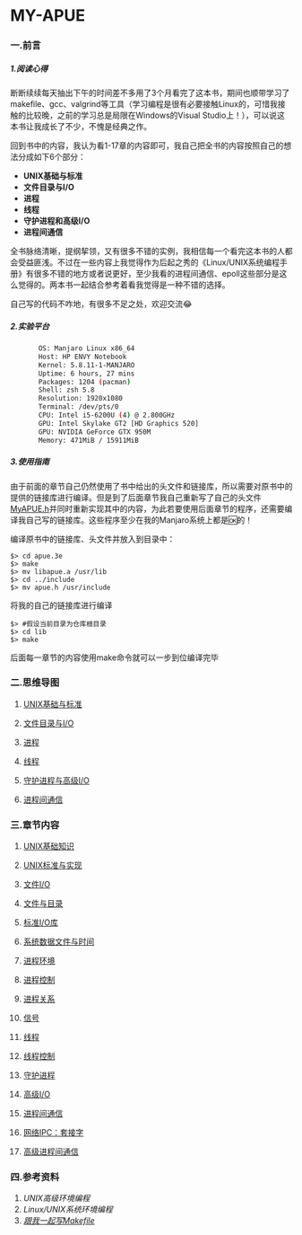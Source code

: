 # MY-APUE

### 一.前言

##### 1.阅读心得

断断续续每天抽出下午的时间差不多用了3个月看完了这本书，期间也顺带学习了makefile、gcc、valgrind等工具（学习编程是很有必要接触Linux的，可惜我接触的比较晚，之前的学习总是局限在Windows的Visual Studio上！），可以说这本书让我成长了不少，不愧是经典之作。

回到书中的内容，我认为看1-17章的内容即可，我自己把全书的内容按照自己的想法分成如下6个部分：

- **UNIX基础与标准**
- **文件目录与I/O**
- **进程**
- **线程**
- **守护进程和高级I/O**
- **进程间通信**

全书脉络清晰，提纲挈领，又有很多不错的实例，我相信每一个看完这本书的人都会受益匪浅。不过在一些内容上我觉得作为后起之秀的《Linux/UNIX系统编程手册》有很多不错的地方或者说更好，至少我看的进程间通信、epoll这些部分是这么觉得的。两本书一起结合参考着看我觉得是一种不错的选择。

自己写的代码不咋地，有很多不足之处，欢迎交流😂


##### 2.实验平台

```sh
       OS: Manjaro Linux x86_64
       Host: HP ENVY Notebook
       Kernel: 5.8.11-1-MANJARO
       Uptime: 6 hours, 27 mins
       Packages: 1204 (pacman)
       Shell: zsh 5.8
       Resolution: 1920x1080
       Terminal: /dev/pts/0
       CPU: Intel i5-6200U (4) @ 2.800GHz
       GPU: Intel Skylake GT2 [HD Graphics 520]
       GPU: NVIDIA GeForce GTX 950M
       Memory: 471MiB / 15911MiB
```

##### 3.使用指南

由于前面的章节自己仍然使用了书中给出的头文件和链接库，所以需要对原书中的提供的链接库进行编译。但是到了后面章节我自己重新写了自己的头文件[MyAPUE.h](./include/MyAPUE.h)并同时重新实现其中的内容，为此若要使用后面章节的程序，还需要编译我自己写的链接库。这些程序至少在我的Manjaro系统上都是🆗的！

编译原书中的链接库、头文件并放入到目录中：

```
$> cd apue.3e
$> make
$> mv libapue.a /usr/lib
$> cd ../include
$> mv apue.h /usr/include
```

将我的自己的链接库进行编译

```
$> #假设当前目录为仓库根目录
$> cd lib
$> make
```

后面每一章节的内容使用make命令就可以一步到位编译完毕

### 二.思维导图

1. [UNIX基础与标准](./mindmap/1、UNIX基础与标准.mmap)

2. [文件目录与I/O](./mindmap/2、IO、文件与目录.mmap)

3. [进程](./mindmap/3、进程.mmap)

4. [线程](./mindmap/4、线程.mmap)

5. [守护进程与高级I/O](./mindmap/5、守护进程与高级I.O.mmap)

6. [进程间通信](./mindmap/6、进程间通信.mmap)

### 三.章节内容

1. [UNIX基础知识](./chap01)

2. [UNIX标准与实现](./chap02)

3. [文件I/O](./chap03)

4. [文件与目录](./chap04)

5. [标准I/O库](./chap05)

6. [系统数据文件与时间](./chap06)

7. [进程环境](./chap07)

8. [进程控制](./chap08)

9. [进程关系](./chap09)

10. [信号](./chap10)

11. [线程](./chap11)

12. [线程控制](./chap12)

13. [守护进程](./chap13)

14. [高级I/O](./chap14)

15. [进程间通信](./chap15)

16. [网络IPC：套接字](./chap16)

17. [高级进程间通信](./chap17)

### 四.参考资料

1. *UNIX高级环境编程*
2. *Linux/UNIX系统环境编程*
3. [*跟我一起写Makefile*](book/跟我一起写Makefile.pdf)
